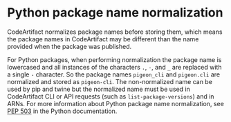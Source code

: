 # Python package name normalization<a name="python-name-normalization"></a>

CodeArtifact normalizes package names before storing them, which means the package names in CodeArtifact may be different than the name provided when the package was published\.

For Python packages, when performing normalization the package name is lowercased and all instances of the characters `.`, `-`, and `_` are replaced with a single `-` character\. So the package names `pigeon_cli` and `pigeon.cli` are normalized and stored as `pigeon-cli`\. The non\-normalized name can be used by pip and twine but the normalized name must be used in CodeArtifact CLI or API requests \(such as `list-package-versions`\) and in ARNs\. For more information about Python package name normalization, see [PEP 503](https://www.python.org/dev/peps/pep-0503/#normalized-names) in the Python documentation\.